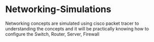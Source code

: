 # Networking-Simulations
Networking concepts are simulated using cisco packet tracer to understanding the concepts and it will be practically knowing how to configure the Switch, Router, Server, Firewall
